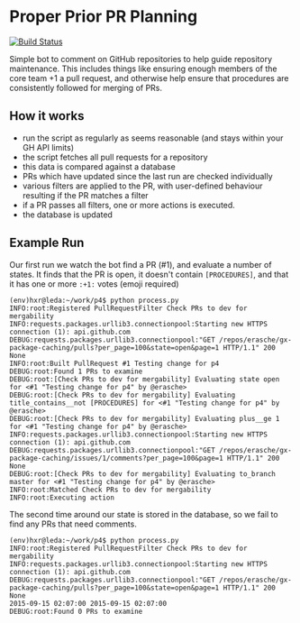 # Proper Prior PR Planning

[![Build Status](https://travis-ci.org/erasche/p4.svg)](https://travis-ci.org/erasche/p4)

Simple bot to comment on GitHub repositories to help guide repository
maintenance. This includes things like ensuring enough members of the core team
+1 a pull request, and otherwise help ensure that procedures are consistently
followed for merging of PRs.

## How it works

- run the script as regularly as seems reasonable (and stays within your GH API
  limits)
- the script fetches all pull requests for a repository
- this data is compared against a database
- PRs which have updated since the last run are checked individually
- various filters are applied to the PR, with user-defined behaviour resulting
  if the PR matches a filter
- if a PR passes all filters, one or more actions is executed.
- the database is updated


## Example Run

Our first run we watch the bot find a PR (#1), and evaluate a number of states.
It finds that the PR is open, it doesn't contain `[PROCEDURES]`, and that it
has one or more `:+1:` votes (emoji required)

```log
(env)hxr@leda:~/work/p4$ python process.py
INFO:root:Registered PullRequestFilter Check PRs to dev for mergability
INFO:requests.packages.urllib3.connectionpool:Starting new HTTPS connection (1): api.github.com
DEBUG:requests.packages.urllib3.connectionpool:"GET /repos/erasche/gx-package-caching/pulls?per_page=100&state=open&page=1 HTTP/1.1" 200 None
INFO:root:Built PullRequest #1 Testing change for p4
DEBUG:root:Found 1 PRs to examine
DEBUG:root:[Check PRs to dev for mergability] Evaluating state open for <#1 "Testing change for p4" by @erasche>
DEBUG:root:[Check PRs to dev for mergability] Evaluating title_contains__not [PROCEDURES] for <#1 "Testing change for p4" by @erasche>
DEBUG:root:[Check PRs to dev for mergability] Evaluating plus__ge 1 for <#1 "Testing change for p4" by @erasche>
INFO:requests.packages.urllib3.connectionpool:Starting new HTTPS connection (1): api.github.com
DEBUG:requests.packages.urllib3.connectionpool:"GET /repos/erasche/gx-package-caching/issues/1/comments?per_page=100&page=1 HTTP/1.1" 200 None
DEBUG:root:[Check PRs to dev for mergability] Evaluating to_branch master for <#1 "Testing change for p4" by @erasche>
INFO:root:Matched Check PRs to dev for mergability
INFO:root:Executing action
```

The second time around our state is stored in the database, so we fail to find
any PRs that need comments.

```
(env)hxr@leda:~/work/p4$ python process.py
INFO:root:Registered PullRequestFilter Check PRs to dev for mergability
INFO:requests.packages.urllib3.connectionpool:Starting new HTTPS connection (1): api.github.com
DEBUG:requests.packages.urllib3.connectionpool:"GET /repos/erasche/gx-package-caching/pulls?per_page=100&state=open&page=1 HTTP/1.1" 200 None
2015-09-15 02:07:00 2015-09-15 02:07:00
DEBUG:root:Found 0 PRs to examine
```
